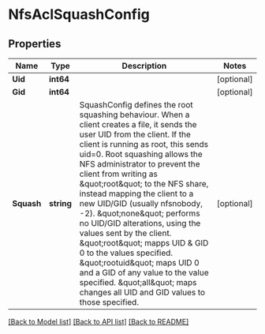 # NfsAclSquashConfig

## Properties

Name | Type | Description | Notes
------------ | ------------- | ------------- | -------------
**Uid** | **int64** |  | [optional] 
**Gid** | **int64** |  | [optional] 
**Squash** | **string** | SquashConfig defines the root squashing behaviour.  When a client creates a file, it sends the user UID from the client. If the client is running as root, this sends uid&#x3D;0. Root squashing allows the NFS administrator to prevent the client from writing as \&quot;root\&quot; to the NFS share, instead mapping the client to a new UID/GID (usually nfsnobody, -2). \&quot;none\&quot; performs no UID/GID alterations, using the values sent by the client. \&quot;root\&quot; mapps UID &amp; GID 0 to the values specified. \&quot;rootuid\&quot; maps UID 0 and a GID of any value to the value specified. \&quot;all\&quot; maps changes all UID and GID values to those specified.  | [optional] 

[[Back to Model list]](../README.md#documentation-for-models) [[Back to API list]](../README.md#documentation-for-api-endpoints) [[Back to README]](../README.md)


